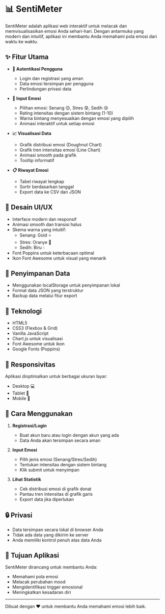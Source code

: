 # 📊 SentiMeter

SentiMeter adalah aplikasi web interaktif untuk melacak dan memvisualisasikan emosi Anda sehari-hari. Dengan antarmuka yang modern dan intuitif, aplikasi ini membantu Anda memahami pola emosi dari waktu ke waktu.

## ✨ Fitur Utama

- **🔐 Autentikasi Pengguna**
  - Login dan registrasi yang aman
  - Data emosi tersimpan per pengguna
  - Perlindungan privasi data

- **📝 Input Emosi**
  - Pilihan emosi: Senang 😊, Stres 😰, Sedih 😢
  - Rating intensitas dengan sistem bintang (1-10)
  - Warna bintang menyesuaikan dengan emosi yang dipilih
  - Animasi interaktif untuk setiap emosi

- **📈 Visualisasi Data**
  - Grafik distribusi emosi (Doughnut Chart)
  - Grafik tren intensitas emosi (Line Chart)
  - Animasi smooth pada grafik
  - Tooltip informatif

- **📋 Riwayat Emosi**
  - Tabel riwayat lengkap
  - Sortir berdasarkan tanggal
  - Export data ke CSV dan JSON

## 🎨 Desain UI/UX

- Interface modern dan responsif
- Animasi smooth dan transisi halus
- Skema warna yang intuitif:
  - Senang: Gold ⭐
  - Stres: Oranye 🔸
  - Sedih: Biru 💧
- Font Poppins untuk keterbacaan optimal
- Ikon Font Awesome untuk visual yang menarik

## 💾 Penyimpanan Data

- Menggunakan localStorage untuk penyimpanan lokal
- Format data JSON yang terstruktur
- Backup data melalui fitur export

## 🔧 Teknologi

- HTML5
- CSS3 (Flexbox & Grid)
- Vanilla JavaScript
- Chart.js untuk visualisasi
- Font Awesome untuk ikon
- Google Fonts (Poppins)

## 📱 Responsivitas

Aplikasi dioptimalkan untuk berbagai ukuran layar:
- Desktop 💻
- Tablet 📱
- Mobile 📱

## 🚀 Cara Menggunakan

1. **Registrasi/Login**
   - Buat akun baru atau login dengan akun yang ada
   - Data Anda akan tersimpan secara aman

2. **Input Emosi**
   - Pilih jenis emosi (Senang/Stres/Sedih)
   - Tentukan intensitas dengan sistem bintang
   - Klik submit untuk menyimpan

3. **Lihat Statistik**
   - Cek distribusi emosi di grafik donat
   - Pantau tren intensitas di grafik garis
   - Export data jika diperlukan

## 🔒 Privasi

- Data tersimpan secara lokal di browser Anda
- Tidak ada data yang dikirim ke server
- Anda memiliki kontrol penuh atas data Anda

## 🎯 Tujuan Aplikasi

SentiMeter dirancang untuk membantu Anda:
- Memahami pola emosi
- Melacak perubahan mood
- Mengidentifikasi trigger emosional
- Meningkatkan kesadaran diri

---

Dibuat dengan ❤️ untuk membantu Anda memahami emosi lebih baik.

